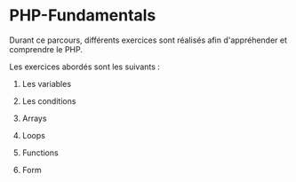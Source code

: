 # PHP-Fundamentals

Durant ce parcours, différents exercices sont réalisés afin d'appréhender et comprendre le PHP.

Les exercices abordés sont les suivants :

1. Les variables
2. Les conditions

5. Arrays
6. Loops
7. Functions
8. Form
